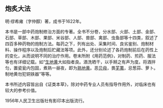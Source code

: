 ## 炮炙大法

明·缪希雍（字仲醇）著，成书于1622年。

本书是一部中药炮制修治方面的专著。全书不分卷，分水部、火部、土部、金部、石部、草部、木部、果部、米谷部、人部、兽部、禽部、虫鱼部等十四类，叙述了四百多种药物的炮制方法。每药之下，列有出处、采集时间、良劣鉴别、炮制材料、操作程序以及炮制后贮藏法等项。此外，还分别论述了各药炮制前后在药性上的变化，从而说明不同的治疗作用。卷末所附《用药范例》，对制药、煎药、服法等也有详细记载。如“[生地黄](https://www.gmzyjc.com/read/bc/bc03-0.3.2.0.0.md)大如指者良。酒洗晒干，以手掰之有声为度。将酒拌匀，置瓷瓮内包固，煮熟一昼夜，即为[熟地黄](https://www.gmzyjc.com/read/bc/bc17-0.3.1.0.0.md)。恶[贝母](https://www.gmzyjc.com/read/bc/bc16-0.2.3.0.0.md)，畏[芜荑](https://www.gmzyjc.com/read/bc/bc15-0.0.5.0.0.md)，忌葱蒜、萝卜。制地黄勿犯铜铁器”等等。

本书所述内容皆出自《证类本草》，除对中药专业人员有指导作用外，对临床也有较大的参考价值。

1956年人民卫生岀版社有影印本出版流行。
